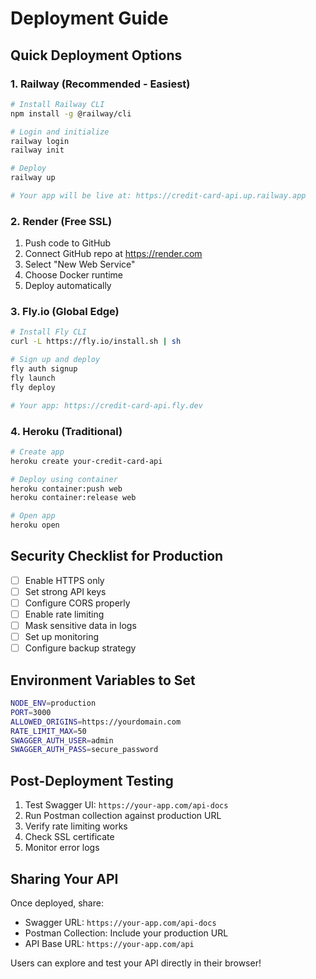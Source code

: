 # Deployment Guide

## Quick Deployment Options

### 1. **Railway** (Recommended - Easiest)
```bash
# Install Railway CLI
npm install -g @railway/cli

# Login and initialize
railway login
railway init

# Deploy
railway up

# Your app will be live at: https://credit-card-api.up.railway.app
```

### 2. **Render** (Free SSL)
1. Push code to GitHub
2. Connect GitHub repo at https://render.com
3. Select "New Web Service"
4. Choose Docker runtime
5. Deploy automatically

### 3. **Fly.io** (Global Edge)
```bash
# Install Fly CLI
curl -L https://fly.io/install.sh | sh

# Sign up and deploy
fly auth signup
fly launch
fly deploy

# Your app: https://credit-card-api.fly.dev
```

### 4. **Heroku** (Traditional)
```bash
# Create app
heroku create your-credit-card-api

# Deploy using container
heroku container:push web
heroku container:release web

# Open app
heroku open
```

## Security Checklist for Production

- [ ] Enable HTTPS only
- [ ] Set strong API keys
- [ ] Configure CORS properly
- [ ] Enable rate limiting
- [ ] Mask sensitive data in logs
- [ ] Set up monitoring
- [ ] Configure backup strategy

## Environment Variables to Set

```bash
NODE_ENV=production
PORT=3000
ALLOWED_ORIGINS=https://yourdomain.com
RATE_LIMIT_MAX=50
SWAGGER_AUTH_USER=admin
SWAGGER_AUTH_PASS=secure_password
```

## Post-Deployment Testing

1. Test Swagger UI: `https://your-app.com/api-docs`
2. Run Postman collection against production URL
3. Verify rate limiting works
4. Check SSL certificate
5. Monitor error logs

## Sharing Your API

Once deployed, share:
- Swagger URL: `https://your-app.com/api-docs`
- Postman Collection: Include your production URL
- API Base URL: `https://your-app.com/api`

Users can explore and test your API directly in their browser!